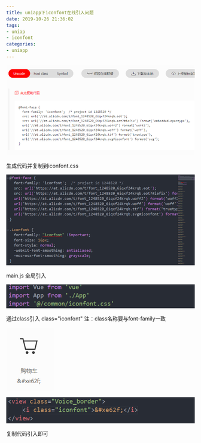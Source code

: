 ```yaml
---
title: uniapp下iconfont在线引入问题
date: 2019-10-26 21:36:02
tags:
- uniap
- iconfont
categories:
- uniapp
---
```


![](/images/uniapp下iconfont在线引入问题1.png)  <!-- more -->

生成代码并复制到iconfont.css

![](/images/uniapp下iconfont在线引入问题2.png)

main.js 全局引入

![](/images/uniapp下iconfont在线引入问题3.png)

通过class引入  class="iconfont"  注：class名称要与font-family一致

![](/images/uniapp下iconfont在线引入问题4.png)

![](/images/uniapp下iconfont在线引入问题5.png)

复制代码引入即可